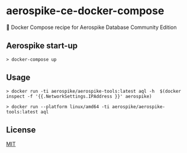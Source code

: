 # aerospike-ce-docker-compose
🚢 Docker Compose recipe for Aerospike Database Community Edition

## Aerospike start-up

```console
> docker-compose up
```

## Usage

```console
> docker run -ti aerospike/aerospike-tools:latest aql -h  $(docker inspect -f '{{.NetworkSettings.IPAddress }}' aerospike)
```

```console
> docker run --platform linux/amd64 -ti aerospike/aerospike-tools:latest aql
```

## License

[MIT](LICENSE)